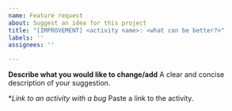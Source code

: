 ```yaml
---
name: Feature request
about: Suggest an idea for this project
title: "[IMPROVEMENT] <activity name>: <what can be better?>"
labels: ''
assignees: ''

---
```


**Describe what you would like to change/add**
A clear and concise description of your suggestion.

**Link to an activity with a bug*
Paste a link to the activity.

